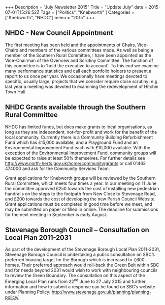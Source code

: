 +++
Description = "July Newsletter 2015"
Title = "Update July"
date = 2015-07-01T15:26:52Z
Tags = ["Politics", "Knebworth" ]
Categories = ["Knebworth", "NHDC"]
menu = "2015"
+++


## **NHDC - New Council Appointment**

The first meeting has been held and the appointments of Chairs, Vice-Chairs and members of the various committees made. As well as being a member of the Southern Rural Committee, I have been appointed as the Vice-Chairman of the Overview and Scrutiny Committee. The function of this committee is to 'hold the executive to account'. To this end we examine many performance statistics and call each portfolio holders to present a report to us once per year. We occasionally have meetings devoted to specific, usually large, projects that we consider require close scrutiny: e.g. last year a meeting was devoted to examining the redevelopment of Hitchin Town Hall.

## **NHDC Grants available through the Southern Rural Committee**

NHDC has limited funds, but does make grants to local organisations, as long as they are independent, not-for-profit and work for the benefit of the local community. Currently there is a Community Building Refurbishment Fund which has £15,000 available, and a Playground Fund and an Environmental Improvement Fund each with £10,000 available. With the exception of the Environmental Improvement Fund, community groups will be expected to raise at least 50% themselves. For further details see http://www.north-herts.gov.uk/home/community/grants or call 01462 474000 and ask for the Community Services Team.

Grant applications for Knebworth groups will be reviewed by the Southern Rural Committee, which meets four times a year. In our meeting on 11 June the committee approved £250 towards the cost of installing new pedestrian handrails on the steps to the footpath from New Close to Stevenage Road, and £200 towards the cost of developing the new Parish Council Website. Grant applications must be completed in good time before we meet, and may be submitted on paper or filled in online. The deadline for submissions for the next meeting in September is early August.

## **Stevenage Borough Council – Consultation on Local Plan 2011-2031**

As part of the development of the Stevenage Borough Local Plan 2011-2031, Stevenage Borough Council is undertaking a public consultation on SBC’s preferred housing target for the Borough which is increased to 7,600 homes. Their preferred approach would roll-back the Green Belt within SBC and for needs beyond 2031 would wish to work with neighbouring councils to review the Green Boundary. The consultation on this aspect of the Emerging Local Plan runs from 22<sup>nd</sup> June to 27 July 2015 and further information and how to submit a response can be found on SBC’s website under Planning Policy: http://www.stevenage.gov.uk/planning/planning-policy/
